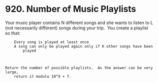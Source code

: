 # 920. Number of Music Playlists

Your music player contains N different songs and she wants to listen to
        L (not necessarily different) songs during your trip.  You create a
        playlist so that:

    
        Every song is played at least once
        A song can only be played again only if K other songs have been
            played
        
    

    Return the number of possible playlists.  As the answer can be very large,
        return it modulo 10^9 + 7.